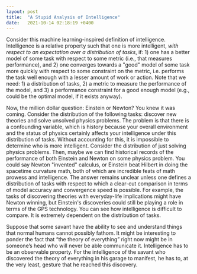 ```yaml
---
layout: post
title:  "A Stupid Analysis of Intelligence"
date:   2021-10-14 02:18:19 +0400
---
```


Consider this machine learning-inspired definition of intelligence. Intelligence is a relative property such that one is more intelligent, *with respect to an expectation over a distribution of tasks*, if: 1) one has a better model of some task with respect to some metric (i.e., that measures performance), and 2) one converges towards a "good" model of some task more quickly with respect to some constraint on the metric, i.e. performs the task well enough with a lesser amount of work or action. Note that we need: 1) a distribution of tasks, 2) a metric to measure the performance of the model, and 3) a performance constraint for a good enough model (e.g., could be the optimal model, if it exists anyway).

Now, the million dollar question: Einstein or Newton?
You knew it was coming.
Consider the distribution of the following tasks: discover new theories and solve unsolved physics problems.
The problem is that there is a confounding variable, which is history because your overall environment and the status of physics certainly affects your intelligence under this distribution of tasks.
Without accounting for this, it is impossible to determine who is more intelligent.
Consider the distribution of just solving physics problems.
Then, maybe we can find historical records of the performance of both Einstein and Newton on some physics problem.
You could say Newton "invented" calculus, or Einstein beat Hilbert in doing the spacetime curvature math,
both of which are incredible feats of math prowess and intelligence.
The answer remains unclear unless one defines a distribution of tasks with respect to which a clear-cut comparison in terms of model accuracy and convergence speed is possible.
For example, the tasks of discovering theories with everyday-life implications might have Newton winning, but Einstein's discoveries could still be playing a role in terms of the GPS technology.
You can see how intelligence is difficult to compare.
It is extremely dependent on the distribution of tasks.

Suppose that some savant have the ability to see and understand things that normal humans cannot possibly fathom. It might be interesting to ponder the fact that “the theory of everything” right now might be in someone’s head who will never be able communicate it. Intelligence has to be an observable property. For the intelligence of the savant who discovered the theory of everything in his garage to manifest, he has to, at the very least, gesture that he reached this discovery.
